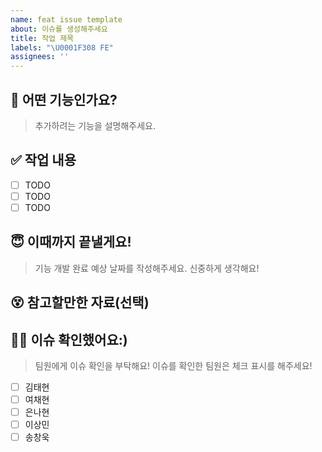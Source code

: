 ```yaml
---
name: feat issue template
about: 이슈를 생성해주세요
title: 작업 제목
labels: "\U0001F308 FE"
assignees: ''
---
```


## 🥸 어떤 기능인가요?

> 추가하려는 기능을 설명해주세요.

## ✅ 작업 내용

- [ ] TODO
- [ ] TODO
- [ ] TODO

## 😇 이때까지 끝낼게요!

> 기능 개발 완료 예상 날짜를 작성해주세요. 신중하게 생각해요!

## 😵 참고할만한 자료(선택)

## 🙇‍♀️ 이슈 확인했어요:)

> 팀원에게 이슈 확인을 부탁해요! 이슈를 확인한 팀원은 체크 표시를 해주세요!

- [ ] 김태현
- [ ] 여채현
- [ ] 은나현
- [ ] 이상민
- [ ] 송창욱
